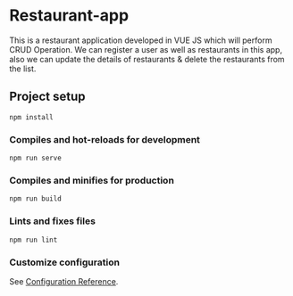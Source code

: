# Restaurant-app
This is a restaurant application developed in VUE JS  which will perform CRUD Operation. We can register a user as well as restaurants in this app, also we can update the details of restaurants & delete the restaurants  from the list.

## Project setup
```
npm install
```

### Compiles and hot-reloads for development
```
npm run serve
```

### Compiles and minifies for production
```
npm run build
```

### Lints and fixes files
```
npm run lint
```

### Customize configuration
See [Configuration Reference](https://cli.vuejs.org/config/).
